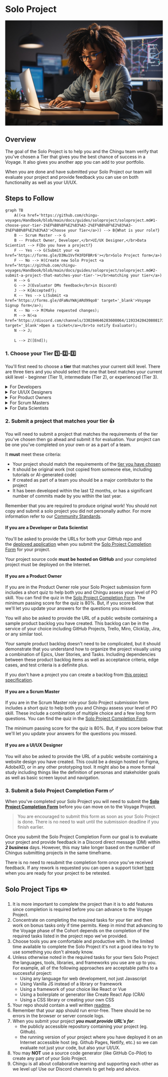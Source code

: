 # Solo Project

![Team creating project backlog](./assets/SoloProject_coder.jpeg)

## Overview

The goal of the Solo Project is to help you and the Chingu team verify that
you've chosen a Tier that gives you the best chance of success in a Voyage. It
also gives you another app you can add to your portfolio.

When you are done and have submitted your Solo Project our team will
evaluate your project and provide feedback you can use on both functionality
as well as your UI/UX.

## Steps to Follow

```mermaid
graph TB
    A((<a href='https://github.com/chingu-voyages/Handbook/blob/main/docs/guides/soloproject/soloproject.md#1-choose-your-tier-1%EF%B8%8F%E2%83%A3-2%EF%B8%8F%E2%83%A3-3%EF%B8%8F%E2%83%A3'>Choose your Tier</a>)) --> B{What is your role?}
    B -- Scrum Master --> G
    B -- Product Owner, Developer,</br>UI/UX Designer,</br>Data Scientist --> F{Do you have a project?}
    F -- Yes --> G(Submit your <a href='https://forms.gle/D3Nu1VvfH3FDFBRr6'></br>Solo Project form</a>)
    F -- No --> H(Create new Solo Project <a href='https://github.com/chingu-voyages/Handbook/blob/main/docs/guides/soloproject/soloproject.md#2-submit-a-project-that-matches-your-tier-'></br>matching your tier</a>)
    H --> G
    G --> J(Evaluator DMs feedback</br>in Discord)
    J --> K{Accepted?};
    K -- Yes --> L(Submit <a href='https://forms.gle/dFaNuYWAjARd99qo8' target='_blank'>Voyage Signup form</a>);
    K -- No --> M(Make requested changes);
    M --> N(<a href='https://discord.com/channels/330284646283608064/1193342042080817323' target='_blank'>Open a ticket</a></br>to notify Evaluator);
    N --> J;

    L --> Z([End]);
```

### 1. Choose your Tier 1️⃣-2️⃣-3️⃣

You'll first need to choose a **tier** that matches your
current skill level. There are three tiers and you should select the one that
best matches your current skill level - beginner (Tier 1),
intermediate (Tier 2), or experienced (Tier 3).

<details>
<summary>For Developers</summary>

<table>
<tr>
<td><strong>Tier</strong></td>
<td><strong>Requirements</strong></td>
</tr>
<tr>
<td>Tier&nbsp;1</td>
<td>
<p>This tier is for developers who are just starting out in web development.</p>
<strong>Skills:</strong>
<ul>
    <li>Basic understanding of CSS and HTML.</li>
    <li>Familiarity with at least one programming language (Python, Javascript, PHP, Ruby, etc.)</li>
    <li>Experience with either Web Components or a front-end framework such as React, Vue, Angular, etc.</li>
    <li>Ability to create and deploy a webpage to the Internet that dynamically interacts with events such as buttons and form fields to alter the information displayed on the screen.</li>
</ul>
<strong>Tools</strong>
<ul>
    <li>Code Editor: Familiarity with a code editor such as Visual Studio Code, Neovim, Webstorm, etc.</li>
    <li>Git/GitHub: Basic understanding of how to use Git/GitHub. Familiarity with cloning repositories, committing changes, and pushing code.</li>
    <li>Web Development Tools: Basic use of browser developer tools for debugging HTML and CSS.</li>
    <li>Deployment Tools: Hosting services to deploy static web pages such as GitHub Pages, Netlify, Vercel, Render, Railway, etc.</li>
</ul>

<p>Your Solo Project <strong><em>must</em></strong> be defined using CSS and HTML, which also uses logic (designed and written by you) which dynamically processes events and inputs to display or modify information on the screen.</p>

Tier 1 Chingus will use a programming language in addition to a framework such as React, Vue, Svelte, etc. If you haven't yet learned a FE framework, you will need to learn that skill before submitting a Solo Project and joining a Voyage. We recommend [Scrimba](../../gettingstarted/partners.md)

</td>
</tr>
<tr>
<td>Tier&nbsp;2</td>
<td>
<p>This tier is for developers who have a solid foundation in web development.</p>
<strong>Skills:</strong>
<ul>
    <li>Intermediate HTML and CSS.</li>
    <li>Intermediate or advanced programming experience with JavaScript/PHP/Python/Ruby/etc.</li>
    <li>Understanding of CSS preprocessors like SASS, LESS, Stylus, or TailwindCSS.</li>
    <li>Understanding of Responsive Web Design basics.</li>
    <li>Understanding of how to use an API to retrieve data from a backend system.</li>
    <li>Experience with either Web Components or a front-end framework such as React, Vue, Angular, etc.</li>
</ul>

<strong>Tools</strong>
<ul>
    <li>Advanced Code Editor Usage: Proficient use of code editors with advanced features such as integrated terminals, version control systems, and debugging tools.</li>
    <li>Git/GitHub: Familiarity with Git/GitHub concepts such as branching, merging, pull requests, and resolving conflicts.</li>
    <li>Web Development Tools: Intermediate use of browser developer tools for debugging HTML, CSS, and Javascript.</li>
    <li>Deployment Tools: Familiarity with deployment tools such as Netlify, Vercel, Railway, Render, or similar services<li>
</ul>

<p>Your Solo Project <strong><em>must implement</em></strong> a front-end app as follows:</p>
<ul>
    <li>Written using either Web Components or a framework such as React, Svelte, VueJS, etc.</li>
    <li>Implement logic (designed and written by you) which dynamically processes events and inputs to display or modify information on the screen.</li>
</ul>
</td>
</tr>

<tr>
<td>Tier&nbsp;3</td>
<td>
<p>This tier is for developers with intermediate or advanced competency in web development technologies.</p>
<strong>Skills:</strong>
<ul>
    <li>Intermediate or Advanced HTML and CSS</li>
    <li>Intermediate or advanced programming experience with JavaScript/PHP/Python/Ruby/etc.
    <li>Experience in a framework/library like React, Vue, Angular, etc.
    <li>Understanding of how to create and use APIs with REST or GraphQL API.
    <li>Ability to create a backend server which implements an API of your own design using packages such as Express.</li>
</ul>

<strong>Tools:</strong>

<ul>
    <li>Integrated Development Environment (IDE): Mastery of a full-fledged IDE like WebStorm or advanced usage of Visual Studio Code for full-stack development.</li>
    <li>API Development Tools: Advanced use of REST or GraphQL API tools, including API design and documentation tools like Swagger or Apollo.</li>
    <li>Database Management Tools: Familiarity with database tools and ORMs for interacting with SQL (like PostgreSQL, MySQL) or NoSQL databases (like MongoDB).</li>
</ul>

<p>Your Solo Project <strong><em>must</em></strong> meet these criteria:</p>
<ul>
    <li>Must include distinct files which separate the FE and BE application logic in a way the follows the Separation of Responsibility Principle (SRP).</li>
    <li>If the app accesses a database it must be accessed only from the BE logic. Applications that access databases from FE logic will not be accepted.</li>
    <li>The BE logic must implement an app-specific API that is only implemented in the BE. The FE must access the BE API to deliver services to the end user.</li>
    <li>Applications that use technology like Firebase only for authentication are not acceptable. Apps which couple this form of authentication with application specific API are acceptable.</li>
    <li>The FE logic must include logic developed by the Chingu that operates on the data to transform it, change it, or present it to the end userIt must implement a front-end application that accesses a back-end server that implements an API of your own design, optionally using a database such as a NoSQL DBMS like MongoDB or a SQL DBMS like PostgreSQL.</li>
    <li>Your backend must include CRUD (if using a database) or POST/READ/UPDATE/DELETE (for APIs).</li>
</ul>
</tr>
</table>

</details>

<details>
<summary>For UI/UX Designers</summary>

<table>

<tr>
<td><strong>Tier</strong></td>
<td><strong>Requirements</strong></td>
</tr>

<tr>
<td>Tier&nbsp;1</td>

<td>
Tier 1 is not an option for UI/UX Designers
</td>
</tr>

<tr>
<td>Tier&nbsp;2</td>

<td>
<strong>Skills:</strong>
<ul>
    <li>Design Principles: Strong grasp of design principles, ability to create visually appealing and functional designs.</li>
    <li>User-Centered Design: Familiarity with user personas, conducting in-depth user research, and applying insights to design decisions.</li>
    <li>Information Architecture: Ability to structure information effectively for better user experiences.</li>
    <li>Usability Testing: Understanding and conducting usability testing to gather feedback and iterate designs.</li>
</ul>
<strong>Tools:</strong>

<ul>
    <li>Design Software: Familiarity using tools like Figma, Sketch, or similar tools for design tasks.</li>
    <li>Prototyping and Animation Tools: Ability to create interactive prototypes using advanced features in tools like Figma, Principle, or Adobe After Effects.</li>
</ul>
</td>
</tr>

<tr>
<td>Tier&nbsp;3</td>

<td>
<strong>Skills:</strong>
<ul>
    <li>Design Skills: Understanding of design principles, visual aesthetics, and creativity in problem-solving.</li>
    <li>User Research: Ability to conduct comprehensive user research, analyze data, and derive actionable insights.</li>
    <li>Design System Creation: Familiarity in developing and maintaining design systems for consistency and scalability.</li>
    <li>Leadership and Collaboration: Ability to lead design projects, collaborate with cross-functional teams, and communicate design rationale effectively.</li>
</ul>

<strong>Tools:</strong>

<ul>
    <li>User Testing Tools: Familiarity with tools like UserTesting.com, Maze, or Lookback for conducting user testing and gathering insights.</li>
    <li>Design Software: Mastery of tools like Figma, Sketch, or other industry-standard software.</li>
    <li>Prototyping and Animation Tools: Use of prototyping tools like Framer, Principle, or advanced animation features in design software.</li>
    <li>Collaboration Tools: Familiarity with team collaboration tools like Miro, Notion, or Trello for team coordination and project management.</li>
</ul>
</td>
</tr>
</table>
</details>

<details>
<summary>For Product Owners</summary>
<br/>
All Product Owners are welcome at Chingu, regardless of whether they have training or a certification. However, participation is regulated to ensure they have the skills needed to guide Voyage teams in a effective manner.
</br></br>

> If you are a Product Owner requiring training or perhaps a refresher we recommend you consider [The Job Hackers](https://www.thejobhackers.org/).

Product Owner duties and responsibilities are the same regardless of what tier they are placed in during a Voyage. For this reason PO's are't asked to choose a tier when submitting a Solo Project.

However, they should meet these requirements, which are the minimum needed to successfully guide a Voyage team.

<table>
<tr>
<td><strong>Requirements</strong></td>
</tr>

<tr>
<td>
<strong>Skills:</strong>
<ul>
    <li>Understanding Agile Principles: Grasp the basics of the Agile Methodology and Scrum.</li>
    <li>Communication: Ability to articulate ideas clearly and effectively.</li>
    <li>User Story Writing: Crafting user stories that are simple, clear, and understandable.</li>
    <li>Basic Product Management: Entry-level understanding of product development cycles.</li>
    <li>Analytics and Metrics: Basic understanding of key product metrics and how to measure them.</li>
    <li>Strategic Thinking: Ability to align the product roadmap with the company's overall strategy. This includes crafting product vision & goals, plus sprint goals.</li>
</ul>

<strong>Tools:</strong>
<ul>
    <li>Project Management Tools: Familiarity with tools like Trello, Asana, or Jira for basic task tracking.</li>
    <li>Prototyping Tools: Familiarity with tools like Figma, Sketch, etc. for basic prototyping.</li>
    <li>Communication Tools: Proficiency in Slack, Discord, or similar platforms for team communication.</li>
</ul>

<strong>Restrictions:</strong>
<ul>
    <li>Product Owners who are certified are eligible to guide Voyage teams once they complete their Solo Project</li>
    <li>Product Owners who are trained, but not certified must shadow another Product Owner in a Voyage before they can guide their own team in a subsequent Voyage</li>
    <li>Product Owners with no training and no certification may not participate in a Voyage</li>
</ul>
</td>
</tr>

</table>

</details>

<details>
<summary>For Scrum Masters</summary>
</br>
All Scrum Masters are welcome at Chingu, regardless of whether they have training or a certification. However, participation is regulated to ensure they have the skills needed to guide Voyage teams in a effective manner.
</br></br>

> If you are a Scrum Master requiring training or perhaps a refresher we recommend you consider [The Job Hackers](https://www.thejobhackers.org).

Scrum Master duties and responsibilities are the same regardless of what tier they are placed in during a Voyage. For this reason SM's are't asked to choose a tier when submitting a Solo Project.

However, they should meet these requirements, which are the minimum needed to successfully guide a Voyage team.

<table>
<tr>
<td><strong>Requirements</strong></td>
</tr>

<tr>
<td>
<strong>Skills:</strong>
<ul>
    <li>Scrum knowledge: In-depth understanding of Scrum roles, artifacts, and ceremonies.</li>
    <li>Coaching: Ability to mentor and guide the team to improve processes and practices.</li>
    <li>Conflict Resolution: More advanced skills in handling team conflicts and fostering a collaborative environment.</li>
    <li>Continuous improvement: Promoting and implementing continuous improvement strategies.</li>
    <li>Metrics and Reporting: Use metrics (e.g., velocity, burndown charts) to track and improve team performance.</li>
    <li>Change Management: Navigating change and helping the team adapt to new circumstances.</li>
    <li>You have completed formal Scrum Master training, but you have not completed a certification.</li>
</ul>

<strong>Tools:</strong>
<ul>
  <li>Project Management Tools: Familiarity with tools like Trello, Asana, or Jira for basic task tracking.</li>
  <li>Communication Tools: Proficiency in Slack, Discord, or similar platforms for team communication.</li>
  <li>Video conferencing: Platforms such as Discord, Zoom or Google Meet for remote meetings.</li>
  <li>Documentation: Familiarity with using tools like Google Drive for maintaining project documentation.</li>
</ul>

<strong>Restrictions:</strong>
<ul>
    <li>Scrum Masters who are certified are eligible to guide Voyage teams once they complete their Solo Project</li>
    <li>Scrum Masters who are trained, but not certified must shadow another Scrum Master in a Voyage before they can guide their own team in a subsequent Voyage</li>
    <li>Scrum Masters with no training and no certification may May not participate in a Voyage</li>
</ul>
</td>
</tr>
</td>
</tr>
</table>

</details>

<details>
<summary>For Data Scientists</summary>

<table>
<tr>
<td><strong>Tier</strong></td>
<td><strong>Requirements</strong></td>
</tr>

<tr>
<td>Tier&nbsp;1</td>
<td>
Tier 1 is not an option for Data Scientists
</td>
</tr>

<tr>
<td>Tier&nbsp;2</td>
<td>
<strong>Skills:</strong>
<ul>
    <li>Programming for data analysis and manipulation</li>
    <li>Understanding of statistical analysis and hypothesis testing</li>
    <li>Knowledge of data engineering principles</li>
    <li>Understanding of big data technologies and frameworks</li>
</ul>

<strong>Tools:</strong>
<ul>
    <li>Statistical Analysis: NumPy, SciPy (Python), Math.js, NumJS (Javascript), R</li>
    <li>Database Query Languages: SQL</li>
    <li>Advanced Visualization: Plotly, Tableau, D3, etc.</li>
</ul>
</td>
</tr>

<tr>
<td>Tier&nbsp;3</td>
<td>
<strong>Skills:</strong>
<ul>
    <li>Understanding of advanced machine learning algorithms and their implementation</li>
    <li>Ability to build and deploy complex models</li>
    <li>Expertise in data engineering and architecture</li>
    <li>Strong problem-solving and analytical skills</li>
    <li>Experience with machine learning algorithms and model evaluation</li>
</ul>

<strong>Tools:</strong>
<ul>
    <li>Machine Learning Libraries: Scikit-learn (Python), TensorFlow.js (Javascript)</li>
    <li>Deep Learning Frameworks: TensorFlow, PyTorch, etc.</li>
    <li>Model Deployment: Flask, Docker, Kubernetes</li>
    <li>Cloud Platforms: AWS, Azure, Google Cloud Platform, etc.</li>
</ul>
</td>
</tr>
</table>

</details>

### 2. Submit a project that matches your tier 👍

You will need to submit a project that matches the requirements of the tier you've
chosen then go ahead and submit it for evaluation. Your project can be one
you've completed on your own or as a part of a team.

It **must** meet these criteria:

- Your project should match the requirements of the
[tier you have chosen](#1-choose-your-tier)
- It should be original work (not copied from someone else, including tutorials
or AI-generated code)
- If created as part of a team you should be a major contributor to the project
- It has been developed within the last 12 months, or has a significant number
of commits made by you within the last year.

Remember that you are required to produce original work! You should not copy and submit a solo project you did not personally author. For more information refer to our [Community Standards](../../gettingstarted/communitystds.md).

#### If you are a Developer or Data Scientist

You'll be asked to provide the URLs for both your GitHub repo and the [deployed application](../../resources/techresources/techstack.md#deployment-options) when you submit the [Solo Project Completion Form](https://forms.gle/VCpN1K6j341Vz1dq6) for your project.

Your project source code **must be hosted on GitHub** and your completed project must be deployed on the Internet.

#### If you are a Product Owner

If you are in the Product Owner role your Solo Project submission form includes a short quiz to help both you and Chingu assess your level of PO skill. You can find the quiz in the [Solo Project Completion Form](https://forms.gle/VCpN1K6j341Vz1dq6). The minimum passing score for the quiz is 80%. But, if you score below that we'll let you update your answers for the questions you missed.

You will also be asked to provide the URL of a public website containing a sample product backlog you have created. This backlog can be in the service of your choice including GitHub Projects, Trello, Miro, ClickUp, Jira, or any similar tool.

Your sample product backlog doesn't need to be complicated, but it should demonstrate that you understand how to organize the project visually using a combination of Epics, User Stories, and Tasks. Including dependencies between these product backlog items as well as acceptance criteria, edge cases, and test criteria is a definite plus.

If you don't have a project you can create a backlog from [this project specification](https://github.com/chingu-voyages/soloproject-tier3-chingu-trivia-po).

#### If you are a Scrum Master

If you are in the Scrum Master role your Solo Project submission form includes a short quiz to help both you and Chingu assess your level of PO skill. These include a combination of multiple choice and a few long form questions. You can find the quiz in the [Solo Project Completion Form](https://forms.gle/VCpN1K6j341Vz1dq6).

The minimum passing score for the quiz is 80%. But, if you score below that we'll let you update your answers for the questions you missed.

#### If you are a UI/UX Designer

You will also be asked to provide the URL of a public website containing a website design you have created. This could be a design hosted on Figma, AdobeXD, or in any other prototyping tool. It might also be a more formal study including things like the definition of personas and stakeholder goals as well as basic screen layout and navigation.

### 3. Submit a Solo Project Completion Form ✅

When you've completed your Solo Project you will need to submit the **[Solo Project Completion Form](https://forms.gle/bwPYEaco5a3KhMqU6)** before you can move on to the Voyage Project.

> You are encouraged to submit this form as soon as your Solo Project is done. There is no need to wait until the submission deadline if you finish earlier.
>

Once you submit the Solo Project Completion Form our goal is to evaluate your
project and provide feedback in a Discord direct message (DM) within
***2 business*** days. However, this may take longer based on the number of
Chingus submitting projects in the same timeframe.

There is no need to resubmit the completion form once you've received
feedback. If any rework is requested you can open a support ticket
[here](https://discord.com/channels/330284646283608064/1105911757177888908)
when you are ready for your project to be retested.

## Solo Project Tips ✏️

1. It is more important to complete the project than it is to add features since completion is required before you can advance to the Voyage Project.
2. Concentrate on completing the required tasks for your tier and then work on bonus tasks only if time permits. Keep in mind that advancing to the Voyage phase of the Cohort depends on the completion of the required tasks listed in the project repo we've provided.
3. Choose tools you are comfortable and productive with. In the limited time available to complete the Solo Project it's not a good idea to try to use something you don't already know.
4. Unless otherwise noted in the required tasks for your tiers Solo Project the languages, tools, libraries, and frameworks you use are up to you. For example, all of the following approaches are acceptable paths to a successful project:
    - Using any language for web development, not just Javascript
    - Using Vanilla JS instead of a library or framework
    - Using a framework of your choice like React or Vue
    - Using a boilerplate or generator like Create React App (CRA)
    - Using a CSS library or creating your own CSS
5. Your repo should contain a well written [readme](https://medium.com/chingu/keys-to-a-well-written-readme-55c53d34fe6d).
6. Remember that your app should run error-free. There should be no errors in the browser or server console logs.
7. When you submit your project ***you must provide URL's for***:
    - the publicly accessible repository containing your project (eg. Github).
    - the running version of your project where you have deployed it on an
    Internet accessible host (eg. Github Pages, Netlify, etc.) so we can evaluate not
    just your code, but also your UI/UX.
8. You may **NOT** use a source code generator (like GitHub Co-Pilot) to
create any part of your Solo Project.
9. Chingu is all about collaborative learning and supporting each other as
    we level up! Use our Discord channels to get help and advice.
